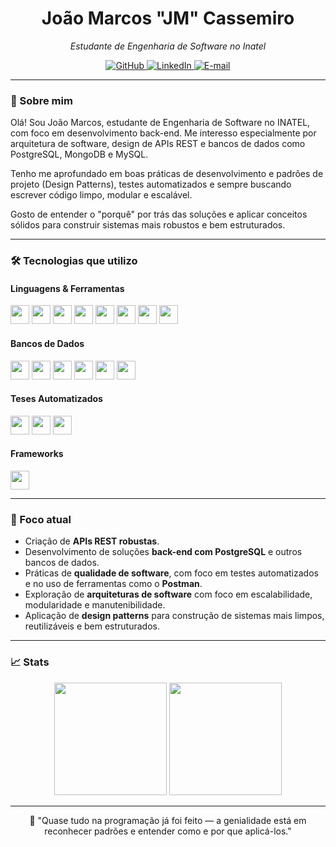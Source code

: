 <h1 align="center">João Marcos "JM" Cassemiro</h1>
<p align="center"><i>Estudante de Engenharia de Software no Inatel</i></p>

<p align="center">
  <a href="https://github.com/JmCassemiro" target="_blank" rel="noopener noreferrer">
    <img alt="GitHub" src="https://img.shields.io/badge/GitHub-000?style=for-the-badge&logo=github&logoColor=white">
  </a>
  <a href="https://www.linkedin.com/in/jmcassemiro/" target="_blank" rel="noopener noreferrer">
    <img alt="LinkedIn" src="https://img.shields.io/badge/LinkedIn-0077B5?style=for-the-badge&logo=linkedin&logoColor=white">
  </a>
  <a href="mailto:jmcassemiro@outlook.com" target="_blank" rel="noopener noreferrer">
    <img alt="E-mail" src="https://img.shields.io/badge/E--mail-8B89CC?style=for-the-badge&logo=microsoftoutlook&logoColor=white">
  </a>
</p>

---

### 👋 Sobre mim

Olá! Sou João Marcos, estudante de Engenharia de Software no INATEL, com foco em desenvolvimento back-end. Me interesso especialmente por arquitetura de software, design de APIs REST e bancos de dados como PostgreSQL, MongoDB e MySQL.

Tenho me aprofundado em boas práticas de desenvolvimento e padrões de projeto (Design Patterns), testes automatizados e sempre buscando escrever código limpo, modular e escalável.

Gosto de entender o "porquê" por trás das soluções e aplicar conceitos sólidos para construir sistemas mais robustos e bem estruturados.

---

### 🛠️ Tecnologias que utilizo

#### Linguagens & Ferramentas

<p>
  <a href="https://www.python.org/doc/" title="Python"><img src="https://cdn.jsdelivr.net/gh/devicons/devicon@latest/icons/python/python-original.svg" width="30"/></a>
  <a href="https://docs.oracle.com/en/java/" title="Java"><img src="https://cdn.jsdelivr.net/gh/devicons/devicon@latest/icons/java/java-original.svg" width="30"/></a>
  <a href="https://cplusplus.com/doc/" title="C++"><img src="https://cdn.jsdelivr.net/gh/devicons/devicon@latest/icons/cplusplus/cplusplus-original.svg" width="30"/></a>
  <a href="https://developer.mozilla.org/en-US/docs/Web/JavaScript" title="JavaScript"><img src="https://cdn.jsdelivr.net/gh/devicons/devicon@latest/icons/javascript/javascript-original.svg" width="30"/></a>
  <a href="https://developer.mozilla.org/en-US/docs/Web/HTML" title="HTML5"><img src="https://cdn.jsdelivr.net/gh/devicons/devicon@latest/icons/html5/html5-original.svg" width="30"/></a>
  <a href="https://developer.mozilla.org/en-US/docs/Web/CSS" title="CSS3"><img src="https://cdn.jsdelivr.net/gh/devicons/devicon@latest/icons/css3/css3-original.svg" width="30"/></a>
  <a href="https://git-scm.com/doc" title="Git"><img src="https://cdn.jsdelivr.net/gh/devicons/devicon@latest/icons/git/git-original.svg" width="30"/></a>
  <a href="https://developer.android.com/studio" title="Android Studio"><img src="https://cdn.jsdelivr.net/gh/devicons/devicon@latest/icons/androidstudio/androidstudio-original.svg" width="30"/></a>
</p>

#### Bancos de Dados

<p>
  <a href="https://dev.mysql.com/doc/" title="MySQL"><img src="https://cdn.jsdelivr.net/gh/devicons/devicon@latest/icons/mysql/mysql-original.svg" width="30"/></a>
  <a href="https://www.postgresql.org/docs/" title="PostgreSQL"><img src="https://cdn.jsdelivr.net/gh/devicons/devicon@latest/icons/postgresql/postgresql-original.svg" width="30"/></a>
  <a href="https://www.mongodb.com/docs/" title="MongoDB"><img src="https://cdn.jsdelivr.net/gh/devicons/devicon@latest/icons/mongodb/mongodb-original.svg" width="30"/></a>
  <a href="https://neo4j.com/docs/" title="Neo4j"><img src="https://cdn.jsdelivr.net/gh/devicons/devicon@latest/icons/neo4j/neo4j-original.svg" width="30"/></a>
  <a href="https://cassandra.apache.org/doc/latest/" title="Cassandra"><img src="https://cdn.jsdelivr.net/gh/devicons/devicon@latest/icons/cassandra/cassandra-original.svg" width="30"/></a>
  <a href="https://redis.io/docs/" title="Redis"><img src="https://cdn.jsdelivr.net/gh/devicons/devicon@latest/icons/redis/redis-original.svg" width="30"/></a>
</p>

#### Teses Automatizados

</p>
<a href="https://learning.postman.com/docs/" title="Postman"><img src="https://cdn.jsdelivr.net/gh/devicons/devicon@latest/icons/postman/postman-original.svg" width="30"/></a>
<a href="https://docs.cypress.io/" title="Cypress"><img src="https://cdn.jsdelivr.net/gh/devicons/devicon@latest/icons/cypressio/cypressio-original.svg" width="30"/></a>
<a href="https://playwright.dev/docs/intro" title="Playwright"><img src="https://cdn.jsdelivr.net/gh/devicons/devicon@latest/icons/playwright/playwright-original.svg" width="30"/></a>
</p>

#### Frameworks

<p>
  <a href="https://flask.palletsprojects.com/en/latest/" title="Flask"><img src="https://cdn.jsdelivr.net/gh/devicons/devicon@latest/icons/flask/flask-original.svg" width="30"/></a>
</p>

---

### 📌 Foco atual

- Criação de **APIs REST robustas**.  
- Desenvolvimento de soluções **back-end com PostgreSQL** e outros bancos de dados. 
- Práticas de **qualidade de software**, com foco em testes automatizados e no uso de ferramentas como o **Postman**.
- Exploração de **arquiteturas de software** com foco em escalabilidade, modularidade e manutenibilidade.
- Aplicação de **design patterns** para construção de sistemas mais limpos, reutilizáveis e bem estruturados.

---

### 📈 Stats

<p align="center">
  <img height="180em" src="https://github-readme-stats.vercel.app/api?username=JmCassemiro&show_icons=true&theme=radical" />
  <img height="180em" src="https://github-readme-stats.vercel.app/api/top-langs/?username=JmCassemiro&layout=compact&theme=radical" />
</p>

---

<p align="center">🧠 "Quase tudo na programação já foi feito — a genialidade está em reconhecer padrões e entender como e por que aplicá-los."</p>
